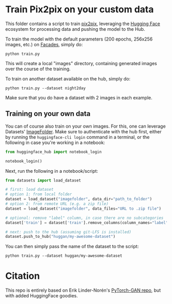# Train Pix2pix on your custom data

This folder contains a script to train [pix2pix](https://arxiv.org/abs/1611.07004), leveraging the [Hugging Face](https://huggingface.co/) ecosystem for processing data and pushing the model to the Hub.

To train the model with the default parameters (200 epochs, 256x256 images, etc.) on [Facades](https://huggingface.co/datasets/huggan/facades), simply do:

```
python train.py
```

This will create a local "images" directory, containing generated images over the course of the training.

To train on another dataset available on the hub, simply do:

```
python train.py --dataset night2day
```

Make sure that you do have a dataset with 2 images in each example.

## Training on your own data

You can of course also train on your own images. For this, one can leverage Datasets' [ImageFolder](https://huggingface.co/docs/datasets/v2.0.0/en/image_process#imagefolder). Make sure to authenticate with the hub first, either by running the `huggingface-cli login` command in a terminal, or the following in case you're working in a notebook:

```python
from huggingface_hub import notebook_login

notebook_login()
```

Next, run the following in a notebook/script:

```python
from datasets import load_dataset

# first: load dataset
# option 1: from local folder
dataset = load_dataset("imagefolder", data_dir="path_to_folder")
# option 2: from remote URL (e.g. a zip file)
dataset = load_dataset("imagefolder", data_files="URL to .zip file")

# optional: remove "label" column, in case there are no subcategories
dataset['train'] = dataset['train'].remove_columns(column_names="label")

# next: push to the hub (assuming git-LFS is installed)
dataset.push_to_hub("huggan/my-awesome-dataset")
```

You can then simply pass the name of the dataset to the script:

```
python train.py --dataset huggan/my-awesome-dataset
```

# Citation

This repo is entirely based on Erik Linder-Norén's [PyTorch-GAN repo](https://github.com/eriklindernoren/PyTorch-GAN), but with added HuggingFace goodies.
